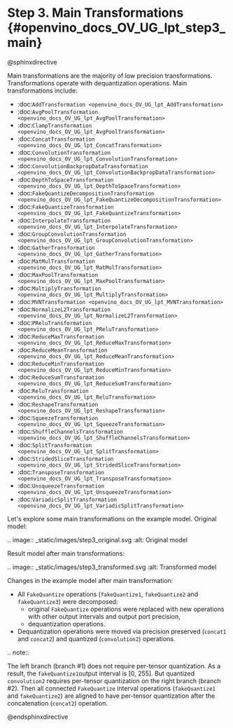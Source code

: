 # Step 3. Main Transformations {#openvino_docs_OV_UG_lpt_step3_main}

@sphinxdirective

Main transformations are the majority of low precision transformations. Transformations operate with dequantization operations. Main transformations include:

* :doc:`AddTransformation <openvino_docs_OV_UG_lpt_AddTransformation>` 
* :doc:`AvgPoolTransformation <openvino_docs_OV_UG_lpt_AvgPoolTransformation>` 
* :doc:`ClampTransformation <openvino_docs_OV_UG_lpt_AvgPoolTransformation>` 
* :doc:`ConcatTransformation <openvino_docs_OV_UG_lpt_ConcatTransformation>` 
* :doc:`ConvolutionTransformation <openvino_docs_OV_UG_lpt_ConvolutionTransformation>` 
* :doc:`ConvolutionBackpropDataTransformation <openvino_docs_OV_UG_lpt_ConvolutionBackpropDataTransformation>` 
* :doc:`DepthToSpaceTransformation <openvino_docs_OV_UG_lpt_DepthToSpaceTransformation>` 
* :doc:`FakeQuantizeDecompositionTransformation <openvino_docs_OV_UG_lpt_FakeQuantizeDecompositionTransformation>` 
* :doc:`FakeQuantizeTransformation <openvino_docs_OV_UG_lpt_FakeQuantizeTransformation>` 
* :doc:`InterpolateTransformation <openvino_docs_OV_UG_lpt_InterpolateTransformation>` 
* :doc:`GroupConvolutionTransformation <openvino_docs_OV_UG_lpt_GroupConvolutionTransformation>` 
* :doc:`GatherTransformation <openvino_docs_OV_UG_lpt_GatherTransformation>` 
* :doc:`MatMulTransformation <openvino_docs_OV_UG_lpt_MatMulTransformation>` 
* :doc:`MaxPoolTransformation <openvino_docs_OV_UG_lpt_MaxPoolTransformation>` 
* :doc:`MultiplyTransformation <openvino_docs_OV_UG_lpt_MultiplyTransformation>` 
* :doc:`MVNTransformation <openvino_docs_OV_UG_lpt_MVNTransformation>` 
* :doc:`NormalizeL2Transformation <openvino_docs_OV_UG_lpt_NormalizeL2Transformation>` 
* :doc:`PReluTransformation <openvino_docs_OV_UG_lpt_PReluTransformation>` 
* :doc:`ReduceMaxTransformation <openvino_docs_OV_UG_lpt_ReduceMaxTransformation>` 
* :doc:`ReduceMeanTransformation <openvino_docs_OV_UG_lpt_ReduceMeanTransformation>` 
* :doc:`ReduceMinTransformation <openvino_docs_OV_UG_lpt_ReduceMinTransformation>` 
* :doc:`ReduceSumTransformation <openvino_docs_OV_UG_lpt_ReduceSumTransformation>` 
* :doc:`ReluTransformation <openvino_docs_OV_UG_lpt_ReluTransformation>` 
* :doc:`ReshapeTransformation <openvino_docs_OV_UG_lpt_ReshapeTransformation>` 
* :doc:`SqueezeTransformation <openvino_docs_OV_UG_lpt_SqueezeTransformation>` 
* :doc:`ShuffleChannelsTransformation <openvino_docs_OV_UG_lpt_ShuffleChannelsTransformation>` 
* :doc:`SplitTransformation <openvino_docs_OV_UG_lpt_SplitTransformation>` 
* :doc:`StridedSliceTransformation <openvino_docs_OV_UG_lpt_StridedSliceTransformation>` 
* :doc:`TransposeTransformation <openvino_docs_OV_UG_lpt_TransposeTransformation>` 
* :doc:`UnsqueezeTransformation <openvino_docs_OV_UG_lpt_UnsqueezeTransformation>` 
* :doc:`VariadicSplitTransformation <openvino_docs_OV_UG_lpt_VariadicSplitTransformation>` 

Let's explore some main transformations on the example model. Original model:

.. image:: _static/images/step3_original.svg
   :alt: Original model

Result model after main transformations:

.. image:: _static/images/step3_transformed.svg
   :alt: Transformed model

Changes in the example model after main transformation:

* All ``FakeQuantize`` operations (``fakeQuantize1``, ``fakeQuantize2`` and ``fakeQuantize3``) were decomposed:
   * original ``FakeQuantize`` operations were replaced with new operations with other output intervals and output port precision,
   * dequantization operations.
* Dequantization operations were moved via precision preserved (``concat1`` and ``concat2``) and quantized (``convolution2``) operations. 

.. note:: 
   
   The left branch (branch #1) does not require per-tensor quantization. As a result, the ``fakeQuantize1``output interval is [0, 255]. But quantized `convolution2` requires per-tensor quantization on the right branch (branch #2). Then all connected ``FakeQuantize`` interval operations (``fakeQuantize1`` and ``fakeQuantize2``) are aligned to have per-tensor quantization after the concatenation (``concat2``) operation.

@endsphinxdirective
